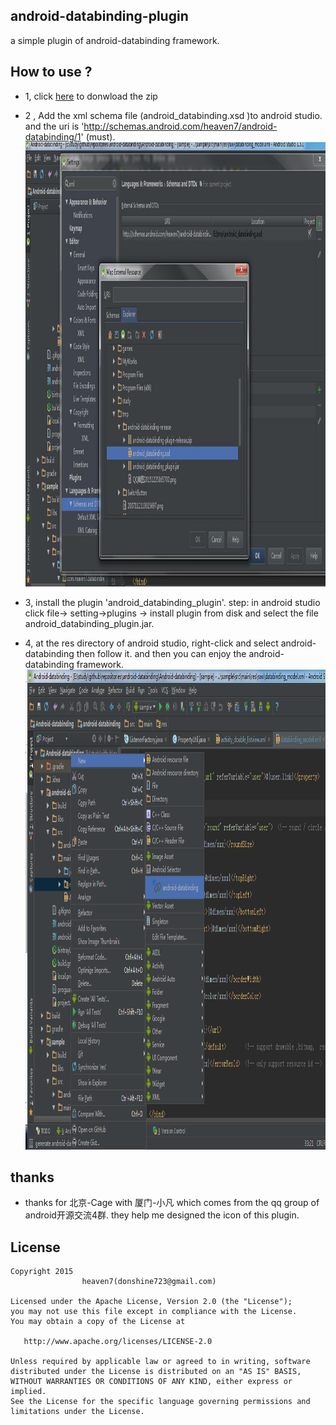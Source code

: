 ## android-databinding-plugin
a simple plugin of android-databinding framework.

## How to use ?
- 1, click [here]("https://github.com/LightSun/android-databinding-plugin/releases") to donwload the zip
 
- 2 , Add the xml schema file (android_databinding.xsd )to android studio. 
   and the uri is 'http://schemas.android.com/heaven7/android-databinding/1' (must).
  <img src="/2.jpg" alt="add xsd file to as" width="1163px" height="711px"/>

- 3, install the plugin 'android_databinding_plugin'. step:
   in android studio click file-> setting->plugins -> install plugin from disk 
    and select the file android_databinding_plugin.jar.

- 4, at the res directory of android studio, right-click and select android-databinding then follow it.
  and then you can enjoy the android-databinding framework.
  <img src="/3.png" alt="use demo " width="1027px" height="768px"/>


## thanks
- thanks for 北京-Cage with 厦门-小凡 which comes from the qq group of android开源交流4群.
   they help me designed the icon of this plugin. 


## License

    Copyright 2015   
                    heaven7(donshine723@gmail.com)

    Licensed under the Apache License, Version 2.0 (the "License");
    you may not use this file except in compliance with the License.
    You may obtain a copy of the License at

       http://www.apache.org/licenses/LICENSE-2.0

    Unless required by applicable law or agreed to in writing, software
    distributed under the License is distributed on an "AS IS" BASIS,
    WITHOUT WARRANTIES OR CONDITIONS OF ANY KIND, either express or implied.
    See the License for the specific language governing permissions and
    limitations under the License.



